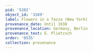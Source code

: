 ```yaml
---
pid: '5202'
object_id: '3169'
label: Flowers in a Tazza (New York)
provenance_date: Until 1938
provenance_location: Germany, Berlin
provenance_text: E. Plietzsch
order: '0535'
collection: provenance
---
```

